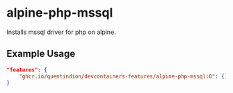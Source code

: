 # alpine-php-mssql

Installs mssql driver for php on alpine.

## Example Usage

```json
"features": {
    "ghcr.io/quentindion/devcontainers-features/alpine-php-mssql:0": {}
}
```
